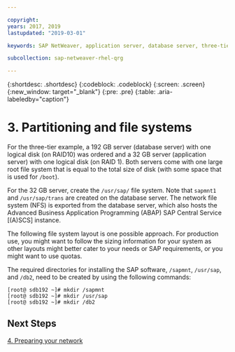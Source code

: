 ```yaml
---

copyright:
years: 2017, 2019
lastupdated: "2019-03-01"

keywords: SAP NetWeaver, application server, database server, three-tier

subcollection: sap-netweaver-rhel-qrg

---
```


{:shortdesc: .shortdesc}
{:codeblock: .codeblock}
{:screen: .screen}
{:new_window: target="_blank"}
{:pre: .pre}
{:table: .aria-labeledby="caption"}

# 3. Partitioning and file systems

For the three-tier example, a 192 GB server (database server) with one logical disk (on RAID10) was ordered and a 32 GB server (application server) with one logical disk (on RAID 1). Both servers come with one large root file system that is equal to the total size of disk (with some space that is used for `/boot`).

For the 32 GB server, create the `/usr/sap/` file system. Note that `sapmnt1` and `/usr/sap/trans` are created on the database server. The network file system (NFS) is exported from the database server, which also hosts the Advanced Business Application Programming (ABAP) SAP Central Service [(A)SCS] instance.

The following file system layout is one possible approach. For production use, you might want to follow the sizing information for your system as other layouts might better cater to your needs or SAP requirements, or you might want to use quotas.

The required directories for installing the SAP software, `/sapmnt`, `/usr/sap`, and `/db2`, need to be created by using the following commands:
```
[root@ sdb192 ~]# mkdir /sapmnt
[root@ sdb192 ~]# mkdir /usr/sap
[root@ sdb192 ~]# mkdir /db2
```

## Next Steps

[4. Preparing your network](/docs/infrastructure/sap-netweaver-rhel-qrg?topic=sap-netweaver-rhel-qrg-network#network)
